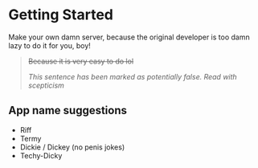 # Getting Started

Make your own damn server, because the original developer is too damn lazy to do it for you, boy!

> ~~Because it is very easy to do lol~~
> 
> _This sentence has been marked as potentially false. Read with scepticism_

## App name suggestions

- Riff
- Termy
- Dickie / Dickey (no penis jokes)
- Techy-Dicky
